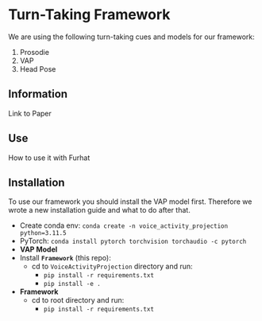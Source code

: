 # Turn-Taking Framework

We are using the following turn-taking cues and models for our framework:

1. Prosodie
2. VAP
3. Head Pose

## Information

Link to Paper

## Use

How to use it with Furhat

## Installation

To use our framework you should install the VAP model first. Therefore we wrote a new installation guide and what to do after that.

* Create conda env: `conda create -n voice_activity_projection python=3.11.5`
* PyTorch: `conda install pytorch torchvision torchaudio -c pytorch`
* **VAP Model**
* Install **`Framework`** (this repo):
  * cd to `VoiceActivityProjection` directory and run:
    * `pip install -r requirements.txt`
    * `pip install -e .`
* **Framework**
  * cd to root directory and run:
    * `pip install -r requirements.txt`


